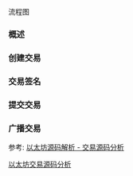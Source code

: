 



流程图




### 概述


### 创建交易

### 交易签名


### 提交交易


### 广播交易






参考:
[以太坊源码解析 - 交易源码分析](https://blog.csdn.net/luckydog612/article/details/80546989)

[以太坊交易源码分析](https://blog.csdn.net/TurkeyCock/article/details/80485391)